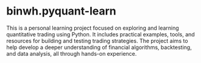 # binwh.pyquant-learn
This is a personal learning project focused on exploring and learning quantitative trading using Python. It includes practical examples, tools, and resources for building and testing trading strategies. The project aims to help develop a deeper understanding of financial algorithms, backtesting, and data analysis, all through hands-on experience.
